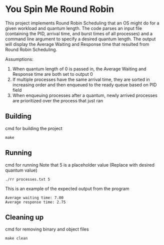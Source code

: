 # You Spin Me Round Robin

This project implements Round Robin Scheduling that an OS might do for a given workload and quantum
length. The code parses an input file (containing the PID, arrival time, and burst times of all processes) and a command line argument to specify a desired quantum length. The output will display the Average Waiting and Response time that resulted from Round Robin Scheduling.

Assumptions:
1) When quantum length of 0 is passed in, the Average Waiting and Response time are both set to output 0
2) If multiple processes have the same arrival time, they are sorted in increasing order and then enqueued to the ready queue based on PID field
3) When enqueuing processes after a quantum, newly arrived processes are prioritized over the process that just ran


## Building

cmd for building the project
```shell
make
```

## Running

cmd for running
Note that 5 is a placeholder value (Replace with desired quantum value)

```shell
./rr processes.txt 5
```

This is an example of the expected output from the program
```shell
Average waiting time: 7.00
Average response time: 2.75
```

## Cleaning up
cmd for removing binary and object files
```shell
make clean
```

